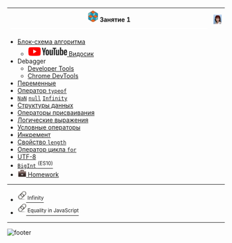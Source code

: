 [footer]: https://github.com/garevna/js-course/raw/master/images/a-level-ico.png?raw=true
[me]: https://raw.githubusercontent.com/garevna/a-level-js-lessons/master/ico/myPhoto-40.png "Ⓒ Irina Fylyppova ( garevna ) 2019"
[hw-20]: https://raw.githubusercontent.com/garevna/a-level-js-lessons/master/ico/briefcase-20.png
[link-20]: https://raw.githubusercontent.com/garevna/a-level-js-lessons/master/ico/link-20.png
[ico25]: https://raw.githubusercontent.com/garevna/a-level-js-lessons/master/ico/a-level-25.png
[space-800]: https://raw.githubusercontent.com/garevna/a-level-js-lessons/master/ico/space-800.png

| ![ico25] Занятие 1 ![space-800] | ![me] |
|-|-|

* [Блок-схема алгоритма](../md/Block-diagram.md)
    * [![](https://github.com/garevna/a-level-js-lessons/blob/master/ico/youtube-25.png?raw=true) Видосик](https://www.youtube.com/watch?v=QBh67civUWk&feature=youtu.be)
* Debagger
    * [Developer Tools](../md/developer-tools.md)
    * [Chrome DevTools](../md/chrome-dev-tools.md)
* [Переменные](../md/var.md)
* [Оператор `typeof`](../md/typeof.md)
* [`NaN`](../md/NaN-null-Infinity.md#NaN) [`null`](../md/NaN-null-Infinity.md#null) [`Infinity`](../md/NaN-null-Infinity.md#Infinity)
* [Структуры данных](../md/data-structures.md)
* [Операторы присваивания](../md/Assignments.md)
* [Логические выражения](../md/Boolean.md)
* [Условные операторы](../md/Conditional-operators.md)
* [Инкремент](../md/Increment.md)
* [Свойство `length`](../md/length.md)
* [Оператор цикла `for`](../md/for.md)
* [UTF-8](../md/UTF-8.md)
* [`BigInt` <sup>(ES10)</sup>](../md/BigInt.md)
* [![hw-20] Homework](../md/hw-01.md)

_________________________________________________________________________

* [<sup>![link-20] Infinity</sup>](https://www.w3schools.com/jsref/jsref_infinity.asp)
* [<sup>![link-20] Equality in JavaScript</sup>](https://dorey.github.io/JavaScript-Equality-Table/unified/)

_________________________________________________________________________

![footer]
